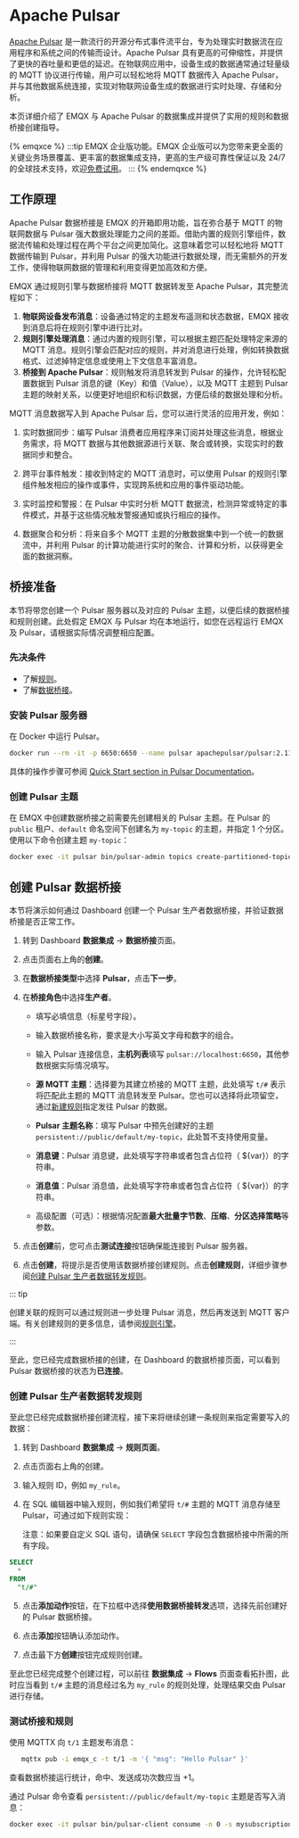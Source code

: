 # Apache Pulsar

[Apache Pulsar](https://pulsar.apache.org/) 是一款流行的开源分布式事件流平台，专为处理实时数据流在应用程序和系统之间的传输而设计。Apache Pulsar 具有更高的可伸缩性，并提供了更快的吞吐量和更低的延迟。在物联网应用中，设备生成的数据通常通过轻量级的 MQTT 协议进行传输，用户可以轻松地将 MQTT 数据传入 Apache Pulsar，并与其他数据系统连接，实现对物联网设备生成的数据进行实时处理、存储和分析。

本页详细介绍了 EMQX 与 Apache Pulsar 的数据集成并提供了实用的规则和数据桥接创建指导。

{% emqxce %}
:::tip
EMQX 企业版功能。EMQX 企业版可以为您带来更全面的关键业务场景覆盖、更丰富的数据集成支持，更高的生产级可靠性保证以及 24/7 的全球技术支持，欢迎[免费试用](https://www.emqx.com/zh/try?product=enterprise)。
:::
{% endemqxce %}

## 工作原理

Apache Pulsar 数据桥接是 EMQX 的开箱即用功能，旨在弥合基于 MQTT 的物联网数据与 Pulsar 强大数据处理能力之间的差距。借助内置的规则引擎组件，数据流传输和处理过程在两个平台之间更加简化。这意味着您可以轻松地将 MQTT 数据传输到 Pulsar，并利用 Pulsar 的强大功能进行数据处理，而无需额外的开发工作，使得物联网数据的管理和利用变得更加高效和方便。

EMQX 通过规则引擎与数据桥接将 MQTT 数据转发至 Apache Pulsar，其完整流程如下：

1. **物联网设备发布消息**：设备通过特定的主题发布遥测和状态数据，EMQX 接收到消息后将在规则引擎中进行比对。
3. **规则引擎处理消息**：通过内置的规则引擎，可以根据主题匹配处理特定来源的 MQTT 消息。规则引擎会匹配对应的规则，并对消息进行处理，例如转换数据格式、过滤掉特定信息或使用上下文信息丰富消息。
4. **桥接到 Apache Pulsar**：规则触发将消息转发到 Pulsar 的操作，允许轻松配置数据到 Pulsar 消息的键（Key）和值（Value），以及 MQTT 主题到 Pulsar 主题的映射关系，以便更好地组织和标识数据，方便后续的数据处理和分析。

MQTT 消息数据写入到 Apache Pulsar 后，您可以进行灵活的应用开发，例如：

1. 实时数据同步：编写 Pulsar 消费者应用程序来订阅并处理这些消息，根据业务需求，将 MQTT 数据与其他数据源进行关联、聚合或转换，实现实时的数据同步和整合。

2. 跨平台事件触发：接收到特定的 MQTT 消息时，可以使用 Pulsar 的规则引擎组件触发相应的操作或事件，实现跨系统和应用的事件驱动功能。

3. 实时监控和警报：在 Pulsar 中实时分析 MQTT 数据流，检测异常或特定的事件模式，并基于这些情况触发警报通知或执行相应的操作。

4. 数据聚合和分析：将来自多个 MQTT 主题的分散数据集中到一个统一的数据流中，并利用 Pulsar 的计算功能进行实时的聚合、计算和分析，以获得更全面的数据洞察。

## 桥接准备

本节将带您创建一个 Pulsar 服务器以及对应的 Pulsar 主题，以便后续的数据桥接和规则创建。此处假定 EMQX 与 Pulsar 均在本地运行，如您在远程运行 EMQX 及 Pulsar，请根据实际情况调整相应配置。

### 先决条件

- 了解[规则](./rules.md)。
- 了解[数据桥接](./data-bridges.md)。

### 安装 Pulsar 服务器

在 Docker 中运行 Pulsar。

```bash
docker run --rm -it -p 6650:6650 --name pulsar apachepulsar/pulsar:2.11.0 bin/pulsar standalone -nfw -nss
```

具体的操作步骤可参阅 [Quick Start section in Pulsar Documentation](https://pulsar.apache.org/docs/2.11.x/getting-started-home/)。

### 创建 Pulsar 主题

在 EMQX 中创建数据桥接之前需要先创建相关的 Pulsar 主题。在 Pulsar 的 `public` 租户、`default` 命名空间下创建名为 `my-topic` 的主题，并指定 1 个分区。使用以下命令创建主题 `my-topic`：

```bash
docker exec -it pulsar bin/pulsar-admin topics create-partitioned-topic persistent://public/default/my-topic -p 1
```

## 创建 Pulsar 数据桥接

本节将演示如何通过 Dashboard 创建一个 Pulsar 生产者数据桥接，并验证数据桥接是否正常工作。

1. 转到 Dashboard **数据集成** -> **数据桥接**页面。
2. 点击页面右上角的**创建**。
3. 在**数据桥接类型**中选择 **Pulsar**，点击**下一步**。
4. 在**桥接角色**中选择**生产者**。 

   - 填写必填信息（标星号字段）。
   - 输入数据桥接名称，要求是大小写英文字母和数字的组合。

   - 输入 Pulsar 连接信息，**主机列表**填写 `pulsar://localhost:6650`，其他参数根据实际情况填写。

   - **源 MQTT 主题**：选择要为其建立桥接的 MQTT 主题，此处填写 `t/#` 表示将匹配此主题的 MQTT 消息转发至 Pulsar。您也可以选择将此项留空，通过[新建规则](#创建-pulsar-生产者数据转发规则)指定发往 Pulsar 的数据。

   - **Pulsar 主题名称**：填写 Pulsar 中预先创建好的主题 `persistent://public/default/my-topic`，此处暂不支持使用变量。

   - **消息键**：Pulsar 消息键，此处填写字符串或者包含占位符（ ${var}）的字符串。

   - **消息值**：Pulsar 消息值，此处填写字符串或者包含占位符（ ${var}）的字符串。

   - 高级配置（可选）：根据情况配置**最大批量字节数**、**压缩**、**分区选择策略**等参数。
5. 点击**创建**前，您可点击**测试连接**按钮确保能连接到 Pulsar 服务器。
6. 点击**创建**，将提示是否使用该数据桥接创建规则。点击**创建规则**，详细步骤参阅[创建 Pulsar 生产者数据转发规则](#创建-pulsar-生产者数据转发规则)。


::: tip

创建关联的规则可以通过规则进一步处理 Pulsar 消息，然后再发送到 MQTT 客户端。有关创建规则的更多信息，请参阅[规则引擎](./rules.md)。

:::

至此，您已经完成数据桥接的创建，在 Dashboard 的数据桥接页面，可以看到 Pulsar 数据桥接的状态为**已连接**。

### 创建 Pulsar 生产者数据转发规则

至此您已经完成数据桥接创建流程，接下来将继续创建一条规则来指定需要写入的数据：

1. 转到 Dashboard **数据集成** -> **规则页面**。

2. 点击页面右上角的创建。

3. 输入规则 ID，例如  `my_rule`。

4. 在 SQL 编辑器中输入规则，例如我们希望将 `t/#` 主题的 MQTT 消息存储至 Pulsar，可通过如下规则实现：

   注意：如果要自定义 SQL 语句，请确保 `SELECT` 字段包含数据桥接中所需的所有字段。


```sql
SELECT
  *
FROM
  "t/#"
```

5. 点击**添加动作**按钮，在下拉框中选择**使用数据桥接转发**选项，选择先前创建好的 Pulsar 数据桥接。

6. 点击**添加**按钮确认添加动作。

7. 点击最下方**创建**按钮完成规则创建。

至此您已经完成整个创建过程，可以前往 **数据集成** -> **Flows** 页面查看拓扑图，此时应当看到 `t/#` 主题的消息经过名为 `my_rule` 的规则处理，处理结果交由 Pulsar 进行存储。

### 测试桥接和规则

 使用 MQTTX 向 `t/1` 主题发布消息：

```bash
   mqttx pub -i emqx_c -t t/1 -m '{ "msg": "Hello Pulsar" }'
```

查看数据桥接运行统计，命中、发送成功次数应当 +1。

通过 Pulsar 命令查看 `persistent://public/default/my-topic` 主题是否写入消息：

   ```bash
docker exec -it pulsar bin/pulsar-client consume -n 0 -s mysubscriptionid -p Earliest persistent://public/default/my-topic
   ```
